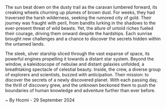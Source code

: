 
The sun beat down on the dusty trail as the caravan lumbered forward, its creaking wheels churning up plumes of brown dust.  For weeks, they had traversed the harsh wilderness, seeking the rumored city of gold.  Their journey was fraught with peril, from bandits lurking in the shadows to the ever-present threat of wild beasts.  Yet, the allure of untold riches fueled their courage, driving them onward despite the hardships.  Each sunrise brought new challenges and a chance to discover the secrets hidden within the untamed lands.

The sleek, silver starship sliced through the vast expanse of space, its powerful engines propelling it towards a distant star system.  Beyond the window, a kaleidoscope of nebulae and distant galaxies unfolded, a breathtaking spectacle of celestial beauty.  Inside, the crew, a diverse group of explorers and scientists, buzzed with anticipation. Their mission: to discover the secrets of a newly discovered planet.  With each passing day, the thrill of discovery grew, and the unknown beckoned them to push the boundaries of human knowledge and adventure further than ever before. 

~ By Hozmi - 29 September 2024
